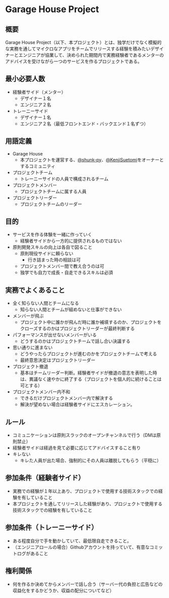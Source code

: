 # Garage House Project

## 概要
Garage House Project（以下、本プロジェクト）とは、独学だけでなく模擬的な実務を通してマイクロなアプリをチームでリリースする経験を積みたいデザイナーとエンジニアが協業して、決められた期間内で実務経験者であるメンターのアドバイスを受けながら一つのサービスを作るプロジェクトである。

## 最小必要人数
- 経験者サイド（メンター）
  - デザイナー１名
  - エンジニア２名
- トレーニーサイド
  - デザイナー１名
  - エンジニア２名（最低フロントエンド・バックエンド１名ずつ）

## 用語定義
- Garage House
  - 本プロジェクトを運営する、[@shunk-py](https://github.com/shunk-py)、[@KenjiSuetomi](https://github.com/KenjiSuetomi)をオーナーとするコミュニティ
- プロジェクトチーム
  - トレーニーサイドの人員で構成されるチーム
- プロジェクトメンバー
  - プロジェクトチームに属する人員
- プロジェクトリーダー
  - プロジェクトチームのリーダー

## 目的
- サービスを作る体験を一緒に作っていく
  - 経験者サイドから一方的に提供されるものではない
- 原則開発スキルの向上は各自で図ること
  - 原則現役サイドに頼らない
    - 行き詰まった時の相談は可
  - プロジェクトメンバー間で教え合うのは可
  - 独学でも自力で成長・自走できるスキルは必須

## 実務でよくあること
- 全く知らない人間とチームになる
  - 知らない人間とチームが組めないと仕事ができない
- メンバーが飛ぶ
  - プロジェクト中に誰かが飛んだ時に誰か補填するのか、プロジェクトをクローズするのかはプロジェクトリーダーが最終判断する
- パフォーマンスが出せないメンバーがいる
  - どうするのかはプロジェクトチームで話し合い決議する
- 思い通りに進まない
  - どうやったらプロジェクトが進むのかをプロジェクトチームで考える
  - 最終意思決定はプロジェクトリーダー
- プロジェクト撤退
  - 基本はチームリーダー判断。経験者サイドが撤退の意志を表明した時は、異議なく速やかに終了する（プロジェクトを個人的に続けることは可とする）
- プロジェクトメンバー内不和
  - できるだけプロジェクトメンバー内で解決する
  - 解決が望めない場合は経験者サイドにエスカレーション。

## ルール
- コミュニケーションは原則スラックのオープンチャンネルで行う（DMは原則禁止）
- 経験者サイドは経過を見て必要に応じてアドバイスすること有り
- キレない
  - キレた人員が出た場合、強制的にその人員は離脱してもらう（平穏に）

## 参加条件（経験者サイド）
- 実務での経験が１年以上あり、プロジェクトで使用する技術スタックでの経験を有していること
- 本プロジェクトを通してリリースした経験があり、プロジェクトで使用する技術スタックでの経験を有していること

## 参加条件（トレーニーサイド）
- ある程度自分で手を動かしていて、最低限自走できること。
- （エンジニアロールの場合）Githubアカウントを持っていて、有意なコミットログがあること

## 権利関係
- 何を作るか決めてからメンバーで話し合う（サーバー代の負担と広告などの収益化をするかどうか、収益の配分についてなど）


